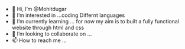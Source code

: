 - 👋 Hi, I’m @Mohitdugar
- 👀 I’m interested in ...coding Differnt languages
- 🌱 I’m currently learning ... for now my aim is to built a fully functional website through html and css
- 💞️ I’m looking to collaborate on ...
- 📫 How to reach me ...

<!---
Mohitdugar/Mohitdugar is a ✨ special ✨ repository because its `README.md` (this file) appears on your GitHub profile.
You can click the Preview link to take a look at your changes.
--->
